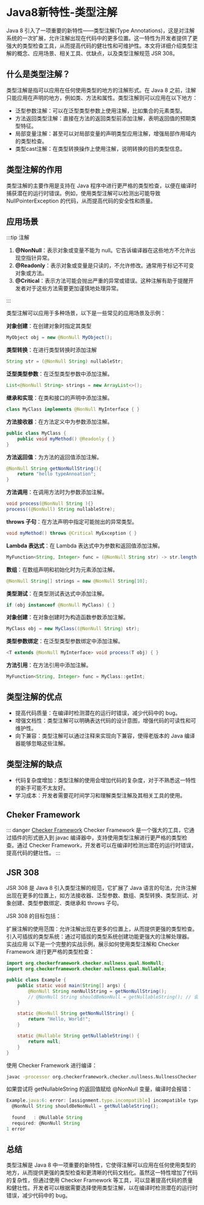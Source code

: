 # Java8新特性-类型注解
Java 8 引入了一项重要的新特性——类型注解(Type Annotations)，这是对注解系统的一次扩展，允许注解出现在代码中的更多位置。这一特性为开发者提供了更强大的类型检查工具，从而提高代码的健壮性和可维护性。本文将详细介绍类型注解的概念、应用场景、相关工具、优缺点，以及类型注解规范 JSR 308。

## 什么是类型注解？
类型注解是指可以应用在任何使用类型的地方的注解形式。在 Java 8 之前，注解只能应用在声明的地方，例如类、方法和属性。类型注解则可以应用在以下地方：
- 泛型参数注解：可以在泛型类型参数上使用注解，比如集合的元素类型。
- 方法返回类型注解：直接在方法的返回类型前添加注解，表明返回值的预期类型特征。
- 局部变量注解：甚至可以对局部变量的声明类型应用注解，增强局部作用域内的类型检查。
- 类型cast注解：在类型转换操作上使用注解，说明转换的目的类型信息。
## 类型注解的作用
类型注解的主要作用是支持在 Java 程序中进行更严格的类型检查，以便在编译时捕获潜在的运行时错误。例如，使用类型注解可以检测出可能导致 NullPointerException 的代码，从而提高代码的安全性和质量。

## 应用场景

:::tip 注解

1. **@NonNull**：表示对象或变量不能为 null。它告诉编译器在这些地方不允许出现空指针异常。
2. **@Readonly**：表示对象或变量是只读的，不允许修改。通常用于标记不可变对象或方法。
3. **@Critical**：表示方法可能会抛出严重的异常或错误。这种注解有助于提醒开发者对于这些方法需要更加谨慎地处理异常。

:::

类型注解可以应用于多种场景，以下是一些常见的应用场景及示例：

**对象创建**：在创建对象时指定其类型

```java
MyObject obj = new @NonNull MyObject();
```

**类型转换**：在进行类型转换时添加注解

```java
String str = (@NonNull String) nullableStr;
```

**泛型类型参数**：在泛型类型参数中添加注解。

```java
List<@NonNull String> strings = new ArrayList<>();
```

**继承和实现**：在类和接口的声明中添加注解。

```java
class MyClass implements @NonNull MyInterface { }
```

**方法接收器**：在方法定义中为参数添加注解。

```java
public class MyClass {
    public void myMethod() @Readonly { }
}
```
**方法返回值**：为方法的返回值添加注解。

```java
@NonNull String getNonNullString(){
    return "hello typeAnnoation";
}
```

**方法调用**：在调用方法时为参数添加注解。

```java
void process(@NonNull String ){}
process((@NonNull) String nullableStre); 
```

**throws 子句**：在方法声明中指定可能抛出的异常类型。

```java
void myMethod() throws @Critical MyException { }
```
**Lambda 表达式**：在 Lambda 表达式中为参数和返回值添加注解。

```java
MyFunction<String, Integer> func = (@NonNull String str) -> str.length();
```

**数组**：在数组声明和初始化时为元素添加注解。

```java
@NonNull String[] strings = new @NonNull String[10];
```

**类型测试**：在类型测试表达式中添加注解。

```java
if (obj instanceof @NonNull MyClass) { }
```

**对象创建**：在对象创建时为构造函数参数添加注解。

```java
MyClass obj = new MyClass((@NonNull String) str);
```

**类型参数绑定**：在泛型类型参数绑定中添加注解。

```java
<T extends @NonNull MyInterface> void process(T obj) { }
```

**方法引用**：在方法引用中添加注解。

```java
MyFunction<String, Integer> func = MyClass::getInt;
```

## 类型注解的优点

- 提高代码质量：在编译时检测潜在的运行时错误，减少代码中的 bug。
- 增强文档性：类型注解可以明确表达代码的设计意图，增强代码的可读性和可维护性。
- 向下兼容：类型注解可以通过注释来实现向下兼容，使得老版本的 Java 编译器能够忽略这些注解。
## 类型注解的缺点
- 代码复杂度增加：类型注解的使用会增加代码的复杂度，对于不熟悉这一特性的新手可能不太友好。
- 学习成本：开发者需要花时间学习和理解类型注解及其相关工具的使用。

## Cheker Framework

::: danger [Checker Framework](http://types.cs.washington.edu/checker-framework/)
Checker Framework 是一个强大的工具，它通过插件的形式嵌入到 javac 编译器中，支持使用类型注解进行更严格的类型检查。通过 Checker Framework，开发者可以在编译时检测出潜在的运行时错误，提高代码的健壮性。
:::

## JSR 308
JSR 308 是 Java 8 引入类型注解的规范，它扩展了 Java 语言的句法，允许注解出现在更多的位置上，如方法接收器、泛型参数、数组、类型转换、类型测试、对象创建、类型参数绑定、类继承和 throws 子句。

JSR 308 的目标包括：

扩展注解的使用范围：允许注解出现在更多的位置上，从而提供更强的类型检查。
引入可插拔的类型系统：通过可插拔的类型系统创建功能更强大的注解处理器。
实战应用
以下是一个完整的实战示例，展示如何使用类型注解和 Checker Framework 进行更严格的类型检查：

```java
import org.checkerframework.checker.nullness.qual.NonNull;
import org.checkerframework.checker.nullness.qual.Nullable;

public class Example {
    public static void main(String[] args) {
        @NonNull String nonNullString = getNonNullString();
        // @NonNull String shouldBeNonNull = getNullableString(); // 会在编译时报错
    }

    static @NonNull String getNonNullString() {
        return "Hello, World!";
    }

    static @Nullable String getNullableString() {
        return null;
    }
}
```
使用 Checker Framework 进行编译：

```sh
javac -processor org.checkerframework.checker.nullness.NullnessChecker Example.java
```
如果尝试将 getNullableString 的返回值赋给 @NonNull 变量，编译时会报错：

```typescript
Example.java:6: error: [assignment.type.incompatible] incompatible types in assignment.
  @NonNull String shouldBeNonNull = getNullableString();
                                    ^
  found   : @Nullable String
  required: @NonNull String
1 error
```
## 总结
类型注解是 Java 8 中一项重要的新特性，它使得注解可以应用在任何使用类型的地方，从而提供更强的类型检查和更清晰的代码文档化。虽然这一特性增加了代码的复杂性，但通过使用 Checker Framework 等工具，可以显著提高代码的质量和健壮性。开发者可以根据需要选择使用类型注解，以在编译时检测潜在的运行时错误，减少代码中的 bug。

